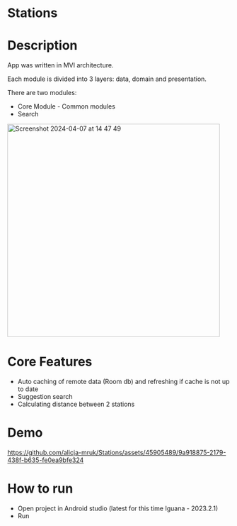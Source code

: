 # Stations


# Description
App was written in MVI architecture.

Each module is divided into 3 layers: data, domain and presentation.

There are two modules:
- Core Module - Common modules
- Search
<img width="480" alt="Screenshot 2024-04-07 at 14 47 49" src="https://github.com/alicja-mruk/Stations/assets/45905489/59fc3870-4daf-457c-9188-077147774783">

# Core Features
- Auto caching of remote data (Room db) and refreshing if cache is not up to date
- Suggestion search
- Calculating distance between 2 stations
  
# Demo
https://github.com/alicja-mruk/Stations/assets/45905489/9a918875-2179-438f-b635-fe0ea9bfe324

# How to run
- Open project in Android studio (latest for this time Iguana - 2023.2.1)
- Run
